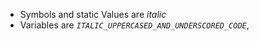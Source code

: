- Symbols and static Values are *italic*
- Variables are *`ITALIC_UPPERCASED_AND_UNDERSCORED_CODE`*,

